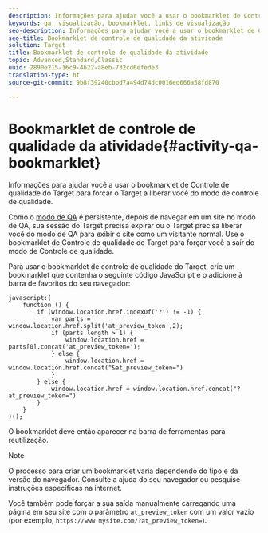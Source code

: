 ```yaml
---
description: Informações para ajudar você a usar o bookmarklet de Controle de qualidade do Target para forçar o Target a liberar você do modo de controle de qualidade.
keywords: qa, visualização, bookmarklet, links de visualização
seo-description: Informações para ajudar você a usar o bookmarklet de Controle de qualidade do Target para forçar o Target a liberar você do modo de controle de qualidade.
seo-title: Bookmarklet de controle de qualidade da atividade
solution: Target
title: Bookmarklet de controle de qualidade da atividade
topic: Advanced,Standard,Classic
uuid: 2890e215-16c9-4b22-a8eb-732cd6efede3
translation-type: ht
source-git-commit: 9b8f39240cbbd7a494d74dc0016ed666a58fd870

---
```



# Bookmarklet de controle de qualidade da atividade{#activity-qa-bookmarklet}

Informações para ajudar você a usar o bookmarklet de Controle de qualidade do Target para forçar o Target a liberar você do modo de controle de qualidade.

Como o [modo de QA](../../c-activities/c-activity-qa/activity-qa.md#concept_9329EF33DE7D41CA9815C8115DBC4E40) é persistente, depois de navegar em um site no modo de QA, sua sessão do Target precisa expirar ou o Target precisa liberar você do modo de QA para exibir o site como um visitante normal. Use o bookmarklet de Controle de qualidade do Target para forçar você a sair do modo de Controle de qualidade.

Para usar o bookmarklet de controle de qualidade do Target, crie um bookmarklet que contenha o seguinte código JavaScript e o adicione à barra de favoritos do seu navegador:

```
javascript:(
    function () {
        if (window.location.href.indexOf('?') != -1) {
            var parts = window.location.href.split('at_preview_token',2);
            if (parts.length > 1) {
                window.location.href = parts[0].concat('at_preview_token=');
            } else {
                window.location.href = window.location.href.concat("&at_preview_token=")
            }
        } else {
            window.location.href = window.location.href.concat("?at_preview_token=")
        }
    }
)();
```

O bookmarklet deve então aparecer na barra de ferramentas para reutilização.

>[!NOTE]
>
>O processo para criar um bookmarklet varia dependendo do tipo e da versão do navegador. Consulte a ajuda do seu navegador ou pesquise instruções específicas na internet.

Você também pode forçar a sua saída manualmente carregando uma página em seu site com o parâmetro `at_preview_token` com um valor vazio (por exemplo, `https://www.mysite.com/?at_preview_token=`).
